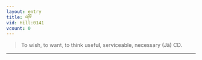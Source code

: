 ```yaml
---
layout: entry
title: འཁོ་
vid: Hill:0141
vcount: 0
---
```

> To wish, to want, to think useful, serviceable, necessary (Jä) CD\.


---

